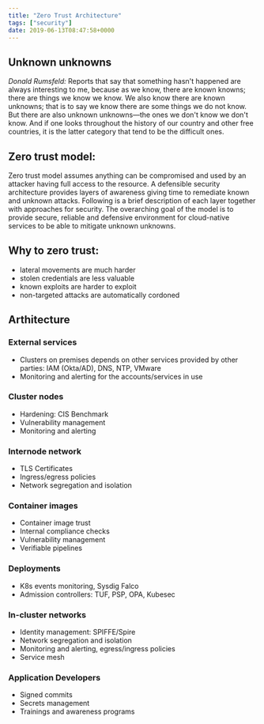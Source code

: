 ```yaml
---
title: "Zero Trust Architecture"
tags: ["security"]
date: 2019-06-13T08:47:58+0000
---
```


## Unknown unknowns

*Donald Rumsfeld:*
Reports that say that something hasn't happened are always interesting to me, because as we know, there are known knowns; there are things we know we know. We also know there are known unknowns; that is to say we know there are some things we do not know. But there are also unknown unknowns—the ones we don't know we don't know. And if one looks throughout the history of our country and other free countries, it is the latter category that tend to be the difficult ones.

## Zero trust model:
Zero trust model assumes anything can be compromised and used by an attacker having full access to the resource. A defensible security architecture provides layers of awareness giving time to remediate known and unknown attacks. Following is a brief description of each layer together with approaches for security. The overarching goal of the model is to provide secure, reliable and defensive environment for cloud-native services to be able to mitigate unknown unknowns.

## Why to zero trust:

* lateral movements are much harder
* stolen credentials are less valuable
* known exploits are harder to exploit
* non-targeted attacks are automatically cordoned

## Arthitecture

### External services

* Clusters on premises depends on other services provided by other parties: IAM (Okta/AD), DNS, NTP, VMware
* Monitoring and alerting for the accounts/services in use

### Cluster nodes

* Hardening: CIS Benchmark
* Vulnerability management
* Monitoring and alerting

### Internode network

* TLS Certificates
* Ingress/egress policies
* Network segregation and isolation

### Container images

* Container image trust
* Internal compliance checks
* Vulnerability management
* Verifiable pipelines

### Deployments

* K8s events monitoring, Sysdig Falco
* Admission controllers: TUF, PSP, OPA, Kubesec

### In-cluster networks

* Identity management: SPIFFE/Spire
* Network segregation and isolation
* Monitoring and alerting, egress/ingress policies
* Service mesh

### Application Developers

* Signed commits
* Secrets management
* Trainings and awareness programs

